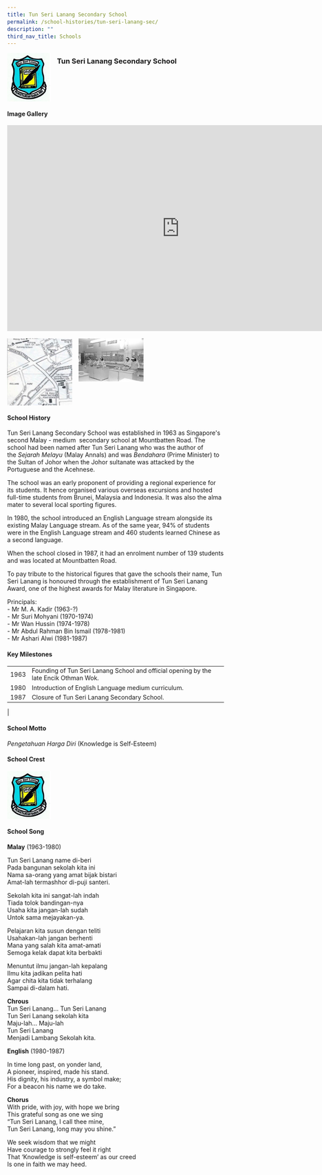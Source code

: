 ```yaml
---
title: Tun Seri Lanang Secondary School
permalink: /school-histories/tun-seri-lanang-sec/
description: ""
third_nav_title: Schools
---
```

<img align="left" style="width:20%;margin-right:15px;" src="/images/tunserilanangsec1.png">

### **Tun Seri Lanang Secondary School**

<br clear="left">

#### **Image Gallery**

<iframe src="https://docs.google.com/presentation/d/e/2PACX-1vRfyZT7GKV66cO5Or2yytPA4j1ISgTEWkQyhVh_76lGgbyWtZs0qyyGRAiweApcazfgsBSDCRpYzDHq/embed?start=false&amp;loop=true&amp;delayms=5000" frameborder="0" width="800" height="479" allowfullscreen="true"></iframe>

<p><a href="https://d1yxymztqoj7qn.amplifyapp.com/images/tunserilanangsec2.jpg">  
<img align="left" style="width:30%;margin-right:15px;" src="/images/tunserilanangsec2.jpg">
</a></p>

<p><a href="https://d1yxymztqoj7qn.amplifyapp.com/images/tunserilanangsec3.jpg">  
<img align="left" style="width:30%;margin-right:15px;" src="/images/tunserilanangsec3.jpg">
</a></p>

<br clear="left">

#### **School History**
Tun Seri Lanang Secondary School was established in 1963 as Singapore's second Malay - medium&nbsp; secondary school at Mountbatten Road. The school had been named after Tun Seri Lanang who was the author of the&nbsp;_Sejarah Melayu_&nbsp;(Malay Annals) and was&nbsp;_Bendahara_&nbsp;(Prime Minister) to the Sultan of Johor when the Johor sultanate was attacked by the Portuguese and the Acehnese.  
  
The school was an early proponent of providing a regional experience for its students. It hence organised various overseas excursions and hosted full-time students from Brunei, Malaysia and Indonesia. It was also the alma mater to several local sporting figures.

In 1980, the school introduced an English Language stream alongside its existing Malay Language stream. As of the same year, 94% of students were in the English Language stream and 460 students learned Chinese as a second language.  
  
When the school closed in 1987, it had an enrolment number of 139 students and was located at Mountbatten Road.

To pay tribute to the historical figures that gave the schools their name, Tun Seri Lanang is honoured through the establishment of Tun Seri Lanang Award, one of the highest awards for Malay literature in Singapore.&nbsp;

Principals:<br>
\- Mr M. A. Kadir (1963-?)<br>
\- Mr Suri Mohyani (1970-1974)<br>
\- Mr Wan Hussin (1974-1978)<br>
\- Mr Abdul Rahman Bin Ismail (1978-1981)<br>
\- Mr Ashari Alwi (1981-1987)

#### **Key Milestones**

|  |  |
|:---:|---|
| 1963 | Founding of Tun Seri Lanang School and official opening by the late Encik Othman Wok. |
| 1980 | Introduction of English Language medium curriculum. |
| 1987 | Closure of Tun Seri Lanang Secondary School. |
|

#### **School Motto**
_Pengetahuan Harga Diri_&nbsp;(Knowledge is Self-Esteem)

#### **School Crest**
<img align="left" style="width:20%;margin-right:15px;" src="/images/tunserilanangsec1.png">


<br clear="left">

#### **School Song**
**Malay**&nbsp;(1963-1980)

Tun Seri Lanang name di-beri<br>
Pada bangunan sekolah kita ini<br>
Nama sa-orang yang amat bijak bistari<br>
Amat-lah termashhor di-puji santeri.

Sekolah kita ini sangat-lah indah<br>
Tiada tolok bandingan-nya<br>
Usaha kita jangan-lah sudah<br>
Untok sama mejayakan-ya.

Pelajaran kita susun dengan teliti<br>
Usahakan-lah jangan berhenti<br>
Mana yang salah kita amat-amati<br>
Semoga kelak dapat kita berbakti

Menuntut ilmu jangan-lah kepalang<br>
Ilmu kita jadikan pelita hati<br>
Agar chita kita tidak terhalang<br>
Sampai di-dalam hati.

**Chrous**<br>
Tun Seri Lanang… Tun Seri Lanang<br>
Tun Seri Lanang sekolah kita<br>
Maju-lah… Maju-lah<br>
Tun Seri Lanang<br>
Menjadi Lambang Sekolah kita.


**English**&nbsp;(1980-1987)

In time long past, on yonder land,<br>
A pioneer, inspired, made his stand.<br>
His dignity, his industry, a symbol make;<br>
For a beacon his name we do take.

**Chorus**<br>
With pride, with joy, with hope we bring<br>
This grateful song as one we sing<br>
“Tun Seri Lanang, I call thee mine,<br>
Tun Seri Lanang, long may you shine.”

We seek wisdom that we might<br>
Have courage to strongly feel it right<br>
That ‘Knowledge is self-esteem’ as our creed<br>
Is one in faith we may heed.